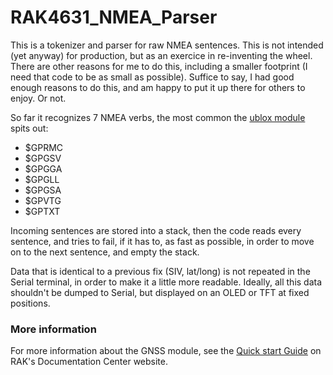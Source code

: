 # RAK4631_NMEA_Parser

This is a tokenizer and parser for raw NMEA sentences. This is not intended (yet anyway) for production, but as an exercice in re-inventing the wheel. There are other reasons for me to do this, including a smaller footprint (I need that code to be as small as possible). Suffice to say, I had good enough reasons to do this, and am happy to put it up there for others to enjoy. Or not.

So far it recognizes 7 NMEA verbs, the most common the [ublox module](https://store.rakwireless.com/collections/wisblock-sensor/products/rak1910-max-7q-gnss-location-sensor) spits out:

* $GPRMC
* $GPGSV
* $GPGGA
* $GPGLL
* $GPGSA
* $GPVTG
* $GPTXT

Incoming sentences are stored into a stack, then the code reads every sentence, and tries to fail, if it has to, as fast as possible, in order to move on to the next sentence, and empty the stack.

Data that is identical to a previous fix (SIV, lat/long) is not repeated in the Serial terminal, in order to make it a little more readable. Ideally, all this data shouldn't be dumped to Serial, but displayed on an OLED or TFT at fixed positions.

### More information

For more information about the GNSS module, see the [Quick start Guide](https://docs.rakwireless.com/Product-Categories/WisBlock/RAK1910/Quickstart/) on RAK's Documentation Center website.